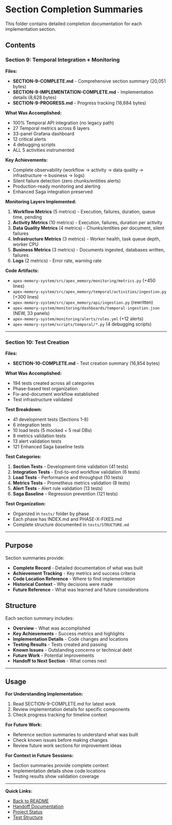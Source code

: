 # Section Completion Summaries

This folder contains detailed completion documentation for each implementation section.

## Contents

### Section 9: Temporal Integration + Monitoring

**Files:**
- **SECTION-9-COMPLETE.md** - Comprehensive section summary (20,051 bytes)
- **SECTION-9-IMPLEMENTATION-COMPLETE.md** - Implementation details (8,628 bytes)
- **SECTION-9-PROGRESS.md** - Progress tracking (16,684 bytes)

**What Was Accomplished:**
- 100% Temporal API integration (no legacy path)
- 27 Temporal metrics across 6 layers
- 33-panel Grafana dashboard
- 12 critical alerts
- 4 debugging scripts
- ALL 5 activities instrumented

**Key Achievements:**
- Complete observability (workflow → activity → data quality → infrastructure → business → logs)
- Silent failure detection (zero chunks/entities alerts)
- Production-ready monitoring and alerting
- Enhanced Saga integration preserved

**Monitoring Layers Implemented:**
1. **Workflow Metrics** (5 metrics) - Execution, failures, duration, queue time, pending
2. **Activity Metrics** (10 metrics) - Execution, failures, duration per activity
3. **Data Quality Metrics** (4 metrics) - Chunks/entities per document, silent failures
4. **Infrastructure Metrics** (3 metrics) - Worker health, task queue depth, worker CPU
5. **Business Metrics** (3 metrics) - Documents ingested, databases written, failures
6. **Logs** (2 metrics) - Error rate, warning rate

**Code Artifacts:**
- `apex-memory-system/src/apex_memory/monitoring/metrics.py` (+450 lines)
- `apex-memory-system/src/apex_memory/temporal/activities/ingestion.py` (+300 lines)
- `apex-memory-system/src/apex_memory/api/ingestion.py` (rewritten)
- `apex-memory-system/monitoring/dashboards/temporal-ingestion.json` (NEW, 33 panels)
- `apex-memory-system/monitoring/alerts/rules.yml` (+12 alerts)
- `apex-memory-system/scripts/temporal/*.py` (4 debugging scripts)

---

### Section 10: Test Creation

**Files:**
- **SECTION-10-COMPLETE.md** - Test creation summary (16,854 bytes)

**What Was Accomplished:**
- 194 tests created across all categories
- Phase-based test organization
- Fix-and-document workflow established
- Test infrastructure validated

**Test Breakdown:**
- 41 development tests (Sections 1-8)
- 6 integration tests
- 10 load tests (5 mocked + 5 real DBs)
- 8 metrics validation tests
- 13 alert validation tests
- 121 Enhanced Saga baseline tests

**Test Categories:**
1. **Section Tests** - Development-time validation (41 tests)
2. **Integration Tests** - End-to-end workflow validation (6 tests)
3. **Load Tests** - Performance and throughput (10 tests)
4. **Metrics Tests** - Prometheus metrics validation (8 tests)
5. **Alert Tests** - Alert rule validation (13 tests)
6. **Saga Baseline** - Regression prevention (121 tests)

**Test Organization:**
- Organized in `tests/` folder by phase
- Each phase has INDEX.md and PHASE-X-FIXES.md
- Complete structure documented in `tests/STRUCTURE.md`

---

## Purpose

Section summaries provide:
- **Complete Record** - Detailed documentation of what was built
- **Achievement Tracking** - Key metrics and success criteria
- **Code Location Reference** - Where to find implementation
- **Historical Context** - Why decisions were made
- **Future Reference** - What was learned and future considerations

## Structure

Each section summary includes:
- **Overview** - What was accomplished
- **Key Achievements** - Success metrics and highlights
- **Implementation Details** - Code changes and locations
- **Testing Results** - Tests created and passing
- **Known Issues** - Outstanding concerns or technical debt
- **Future Work** - Potential improvements
- **Handoff to Next Section** - What comes next

---

## Usage

**For Understanding Implementation:**
1. Read SECTION-9-COMPLETE.md for latest work
2. Review implementation details for specific components
3. Check progress tracking for timeline context

**For Future Work:**
- Reference section summaries to understand what was built
- Check known issues before making changes
- Review future work sections for improvement ideas

**For Context in Future Sessions:**
- Section summaries provide complete context
- Implementation details show code locations
- Testing results show validation coverage

---

**Quick Links:**
- [Back to README](../README.md)
- [Handoff Documentation](../handoffs/)
- [Project Status](../PROJECT-STATUS-SNAPSHOT.md)
- [Test Structure](../tests/STRUCTURE.md)
